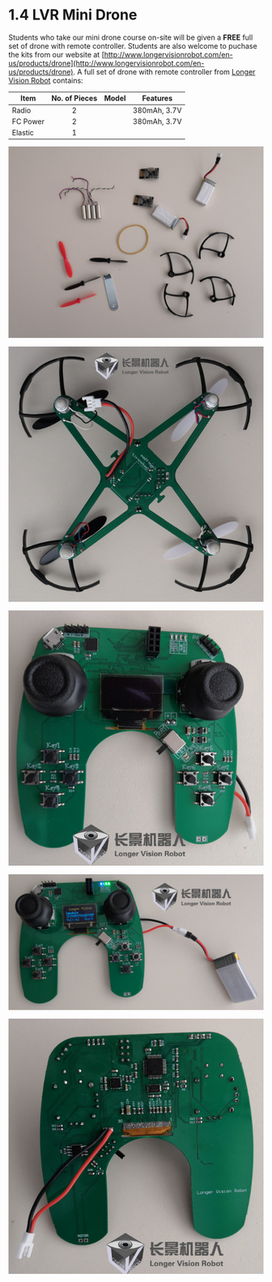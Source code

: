 # 1.4 LVR Mini Drone

Students who take our mini drone course on-site will be given a **FREE** full set of drone with remote controller. Students are also welcome to puchase the kits from our website at [http://www.longervisionrobot.com/en-us/products/drone](http://www.longervisionrobot.com/en-us/products/drone). A full set of drone with remote controller from [Longer Vision Robot](http://www.longervisionrobot.com) contains:

Item | No. of Pieces | Model | Features   
--------- | ------- | -------- | -------------
Radio  | <center>2</center> | | 380mAh, 3.7V
FC Power | <center>2</center> | | 380mAh, 3.7V
Elastic | <center>1</center> | | 

 


![Image](./lvr_mini_drone_parts.jpg)

![Image](./lvr_mini_drone.jpg)

![Image](./lvr_mini_drone_controller_front.jpg)

![Image](./lvr_mini_drone_controller_front_poweron.jpg)

![Image](./lvr_mini_drone_controller_back.jpg)
